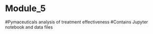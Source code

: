 # Module_5
#Pymaceuticals analysis of treatment effectiveness
#Contains Jupyter notebook and data files